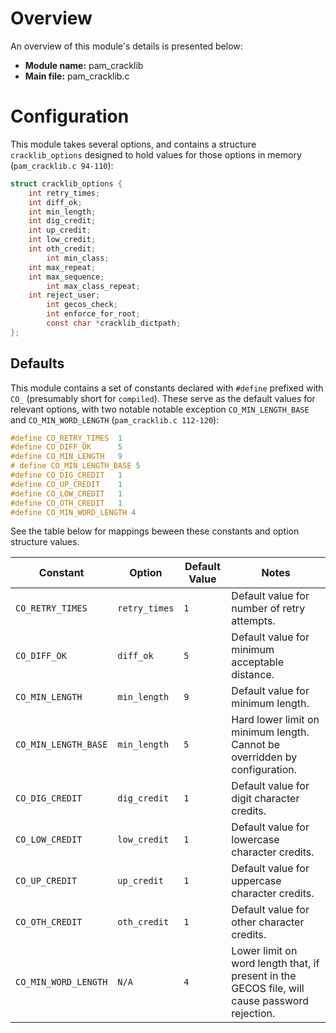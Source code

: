 # Overview
An overview of this module's details is presented below:

* __Module name:__ pam_cracklib
* __Main file:__ pam_cracklib.c

# Configuration
This module takes several options, and contains a structure `cracklib_options` 
designed to hold values for those options in memory (`pam_cracklib.c 94-110`):

```c
struct cracklib_options {
	int retry_times;
	int diff_ok;
	int min_length;
	int dig_credit;
	int up_credit;
	int low_credit;
	int oth_credit;
        int min_class;
	int max_repeat;
	int max_sequence;
        int max_class_repeat;
	int reject_user;
        int gecos_check;
        int enforce_for_root;
        const char *cracklib_dictpath;
};
```

## Defaults
This module contains a set of constants declared with `#define` prefixed with
`CO_` (presumably short for `compiled`). These serve as the default values for
relevant options, with two notable notable exception `CO_MIN_LENGTH_BASE` and
`CO_MIN_WORD_LENGTH` (`pam_cracklib.c 112-120`):

```c
#define CO_RETRY_TIMES  1
#define CO_DIFF_OK      5
#define CO_MIN_LENGTH   9
# define CO_MIN_LENGTH_BASE 5
#define CO_DIG_CREDIT   1
#define CO_UP_CREDIT    1
#define CO_LOW_CREDIT   1
#define CO_OTH_CREDIT   1
#define CO_MIN_WORD_LENGTH 4
```

See the table below for mappings beween these constants and option structure
values.

| Constant             | Option        | Default Value   | Notes                                                                                         |
|----------------------|---------------|-----------------|-----------------------------------------------------------------------------------------------|
| `CO_RETRY_TIMES`     | `retry_times` | `1`             | Default value for number of retry attempts.                                                   |
| `CO_DIFF_OK`         | `diff_ok`     | `5`             | Default value for minimum acceptable distance.                                                |
| `CO_MIN_LENGTH`      | `min_length`  | `9`             | Default value for minimum length.                                                             |
| `CO_MIN_LENGTH_BASE` | `min_length`  | `5`             | Hard lower limit on minimum length. Cannot be overridden by configuration.                    |
| `CO_DIG_CREDIT`      | `dig_credit`  | `1`             | Default value for digit character credits.                                                    |
| `CO_LOW_CREDIT`      | `low_credit`  | `1`             | Default value for lowercase character credits.                                                |
| `CO_UP_CREDIT`       | `up_credit`   | `1`             | Default value for uppercase character credits.                                                |
| `CO_OTH_CREDIT`      | `oth_credit`  | `1`             | Default value for other character credits.                                                    |
| `CO_MIN_WORD_LENGTH` | `N/A`         | `4`             | Lower limit on word length that, if present in the GECOS file, will cause password rejection. |
